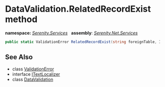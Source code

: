 # DataValidation.RelatedRecordExist method
**namespace:** *[Serenity.Services](../../README.md#serenity.services-namespace)*   **assembly**: *[Serenity.Net.Services](../../README.md)*

```csharp
public static ValidationError RelatedRecordExist(string foreignTable, ITextLocalizer localizer)
```

## See Also

* class [ValidationError](../Serenity.Net.Core/../ValidationError.md)
* interface [ITextLocalizer](../Serenity.Net.Core/../../Serenity/ITextLocalizer.md)
* class [DataValidation](../DataValidation.md)